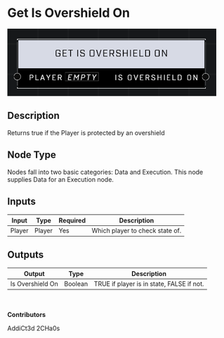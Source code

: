 # Get Is Overshield On
![](../../../.gitbook/assets/get-is-overshield-on.png)
## Description
Returns true if the Player is protected by an overshield

## Node Type
Nodes fall into two basic categories: Data and Execution. This node supplies Data for an Execution node.

## Inputs
| Input | Type | Required | Description |
|------------------|------------------|----------|--------------------------------------------------------------|
| Player | Player | Yes | Which player to check state of. |

## Outputs
| Output | Type | Description |
|------------------|------------------|--------------------------------------------------------------|
| Is Overshield On | Boolean | TRUE if player is in state, FALSE if not. |

\
\
**Contributors**

AddiCt3d 2CHa0s